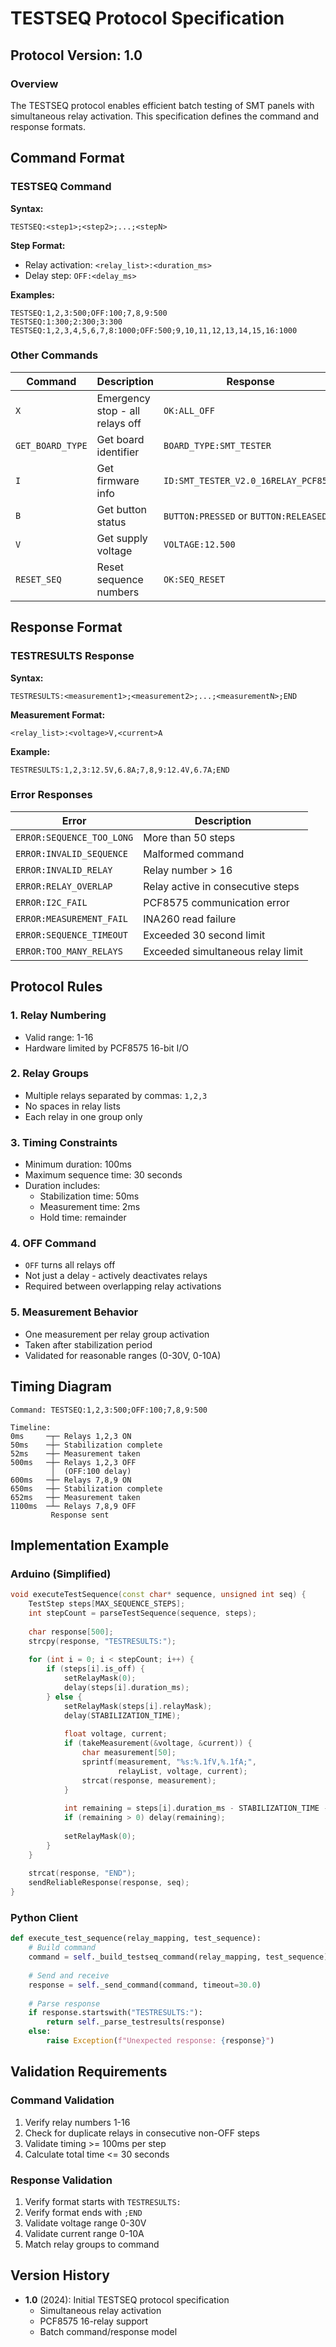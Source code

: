 # TESTSEQ Protocol Specification

## Protocol Version: 1.0

### Overview

The TESTSEQ protocol enables efficient batch testing of SMT panels with simultaneous relay activation. This specification defines the command and response formats.

## Command Format

### TESTSEQ Command

**Syntax:**
```
TESTSEQ:<step1>;<step2>;...;<stepN>
```

**Step Format:**
- Relay activation: `<relay_list>:<duration_ms>`
- Delay step: `OFF:<delay_ms>`

**Examples:**
```
TESTSEQ:1,2,3:500;OFF:100;7,8,9:500
TESTSEQ:1:300;2:300;3:300
TESTSEQ:1,2,3,4,5,6,7,8:1000;OFF:500;9,10,11,12,13,14,15,16:1000
```

### Other Commands

| Command | Description | Response |
|---------|-------------|----------|
| `X` | Emergency stop - all relays off | `OK:ALL_OFF` |
| `GET_BOARD_TYPE` | Get board identifier | `BOARD_TYPE:SMT_TESTER` |
| `I` | Get firmware info | `ID:SMT_TESTER_V2.0_16RELAY_PCF8575` |
| `B` | Get button status | `BUTTON:PRESSED` or `BUTTON:RELEASED` |
| `V` | Get supply voltage | `VOLTAGE:12.500` |
| `RESET_SEQ` | Reset sequence numbers | `OK:SEQ_RESET` |

## Response Format

### TESTRESULTS Response

**Syntax:**
```
TESTRESULTS:<measurement1>;<measurement2>;...;<measurementN>;END
```

**Measurement Format:**
```
<relay_list>:<voltage>V,<current>A
```

**Example:**
```
TESTRESULTS:1,2,3:12.5V,6.8A;7,8,9:12.4V,6.7A;END
```

### Error Responses

| Error | Description |
|-------|-------------|
| `ERROR:SEQUENCE_TOO_LONG` | More than 50 steps |
| `ERROR:INVALID_SEQUENCE` | Malformed command |
| `ERROR:INVALID_RELAY` | Relay number > 16 |
| `ERROR:RELAY_OVERLAP` | Relay active in consecutive steps |
| `ERROR:I2C_FAIL` | PCF8575 communication error |
| `ERROR:MEASUREMENT_FAIL` | INA260 read failure |
| `ERROR:SEQUENCE_TIMEOUT` | Exceeded 30 second limit |
| `ERROR:TOO_MANY_RELAYS` | Exceeded simultaneous relay limit |

## Protocol Rules

### 1. Relay Numbering
- Valid range: 1-16
- Hardware limited by PCF8575 16-bit I/O

### 2. Relay Groups
- Multiple relays separated by commas: `1,2,3`
- No spaces in relay lists
- Each relay in one group only

### 3. Timing Constraints
- Minimum duration: 100ms
- Maximum sequence time: 30 seconds
- Duration includes:
  - Stabilization time: 50ms
  - Measurement time: 2ms
  - Hold time: remainder

### 4. OFF Command
- `OFF` turns all relays off
- Not just a delay - actively deactivates relays
- Required between overlapping relay activations

### 5. Measurement Behavior
- One measurement per relay group activation
- Taken after stabilization period
- Validated for reasonable ranges (0-30V, 0-10A)

## Timing Diagram

```
Command: TESTSEQ:1,2,3:500;OFF:100;7,8,9:500

Timeline:
0ms     ─┬─ Relays 1,2,3 ON
50ms    ─┼─ Stabilization complete
52ms    ─┼─ Measurement taken
500ms   ─┼─ Relays 1,2,3 OFF
         │  (OFF:100 delay)
600ms   ─┼─ Relays 7,8,9 ON
650ms   ─┼─ Stabilization complete
652ms   ─┼─ Measurement taken
1100ms  ─┴─ Relays 7,8,9 OFF
         Response sent
```

## Implementation Example

### Arduino (Simplified)
```cpp
void executeTestSequence(const char* sequence, unsigned int seq) {
    TestStep steps[MAX_SEQUENCE_STEPS];
    int stepCount = parseTestSequence(sequence, steps);
    
    char response[500];
    strcpy(response, "TESTRESULTS:");
    
    for (int i = 0; i < stepCount; i++) {
        if (steps[i].is_off) {
            setRelayMask(0);
            delay(steps[i].duration_ms);
        } else {
            setRelayMask(steps[i].relayMask);
            delay(STABILIZATION_TIME);
            
            float voltage, current;
            if (takeMeasurement(&voltage, &current)) {
                char measurement[50];
                sprintf(measurement, "%s:%.1fV,%.1fA;", 
                        relayList, voltage, current);
                strcat(response, measurement);
            }
            
            int remaining = steps[i].duration_ms - STABILIZATION_TIME - MEASUREMENT_TIME;
            if (remaining > 0) delay(remaining);
            
            setRelayMask(0);
        }
    }
    
    strcat(response, "END");
    sendReliableResponse(response, seq);
}
```

### Python Client
```python
def execute_test_sequence(relay_mapping, test_sequence):
    # Build command
    command = self._build_testseq_command(relay_mapping, test_sequence)
    
    # Send and receive
    response = self._send_command(command, timeout=30.0)
    
    # Parse response
    if response.startswith("TESTRESULTS:"):
        return self._parse_testresults(response)
    else:
        raise Exception(f"Unexpected response: {response}")
```

## Validation Requirements

### Command Validation
1. Verify relay numbers 1-16
2. Check for duplicate relays in consecutive non-OFF steps
3. Validate timing >= 100ms per step
4. Calculate total time <= 30 seconds

### Response Validation
1. Verify format starts with `TESTRESULTS:`
2. Verify format ends with `;END`
3. Validate voltage range 0-30V
4. Validate current range 0-10A
5. Match relay groups to command

## Version History

- **1.0** (2024): Initial TESTSEQ protocol specification
  - Simultaneous relay activation
  - PCF8575 16-relay support
  - Batch command/response model